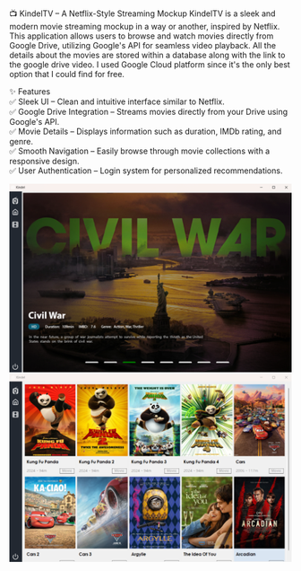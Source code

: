 📺 KindelTV – A Netflix-Style Streaming Mockup
KindelTV is a sleek and modern movie streaming mockup in a way or another, inspired by Netflix. This application allows users to browse and watch movies directly from Google Drive, utilizing Google's API for seamless video playback. All the details about the movies are stored within a database along with the link to the google drive video. I used Google Cloud platform since it's the only best option that I could find for free.

✨ Features <br>
✅ Sleek UI – Clean and intuitive interface similar to Netflix.<br>
✅ Google Drive Integration – Streams movies directly from your Drive using Google's API.<br>
✅ Movie Details – Displays information such as duration, IMDb rating, and genre.<br>
✅ Smooth Navigation – Easily browse through movie collections with a responsive design.<br>
✅ User Authentication – Login system for personalized recommendations.<br>

<img src="https://github.com/pavel-913/KindelTV/blob/main/Screenshot1.png" alt="">

<img src="https://github.com/pavel-913/KindelTV/blob/main/Screenshot2.png" alt="">
